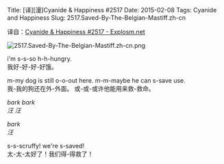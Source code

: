 Title: [译][漫]Cyanide & Happiness #2517
Date: 2015-02-08
Tags: Cyanide and Happiness
Slug: 2517.Saved-By-The-Belgian-Mastiff.zh-cn

译自：[Cyanide & Happiness #2517 - Explosm.net](http://explosm.net/comics/2517/)


![2517.Saved-By-The-Belgian-Mastiff.zh-cn.png](/static/images/comics/2517.Saved-By-The-Belgian-Mastiff.zh-cn.png)




i'm s-s-so  h-h-hungry.     
我好-好-好-好饿。

m-my dog is still o-o-out
here. m-m-maybe he can s-save use.      
我-我的狗还在外-外面。
或-或-或许他能用来救-救命。

*bark* *bark*       
*汪* *汪*

*bark*      
*汪*

s-s-scruffy! we're s-saved!     
太-太-太好了！我们得-得救了！